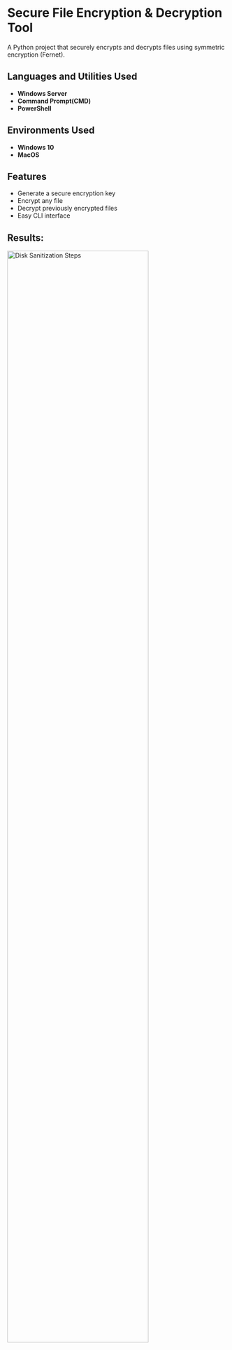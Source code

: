 # Secure File Encryption & Decryption Tool

A Python project that securely encrypts and decrypts files using symmetric encryption (Fernet).

<h2>Languages and Utilities Used</h2>
 
- <b>Windows Server</b>
- <b>Command Prompt(CMD)</b>
- <b>PowerShell</b> 


<h2>Environments Used </h2>

- <b>Windows 10</b>
- <b>MacOS</b> 
## Features
- Generate a secure encryption key
- Encrypt any file
- Decrypt previously encrypted files
- Easy CLI interface


## Results:
<img src="https://i.imgur.com/jDEn3gC.png" height="80%" width="80%" alt="Disk Sanitization Steps"/>
<br />


